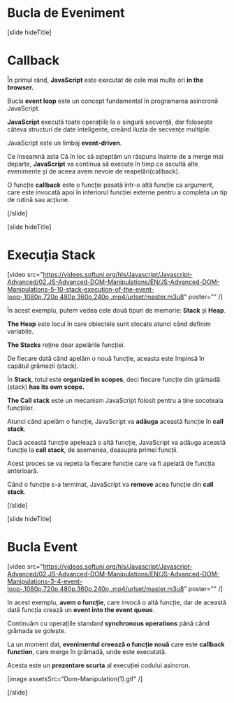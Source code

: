 # Bucla de Eveniment

[slide hideTitle]
# Callback

În primul rând, **JavaScript** este executat de cele mai multe ori **in the browser.**

Bucla **event loop** este un concept fundamental în programarea asincronă JavaScript.

**JavaScript** execută toate operațiile la o singură secvență, dar folosește câteva structuri de date inteligente, creând iluzia de secvențe multiple.

JavaScript este un limbaj **event-driven**. 

Ce înseamnă asta Că în loc să așteptăm un răspuns înainte de a merge mai departe,  **JavaScript** va continua să execute în timp ce ascultă alte evenimente și de aceea avem nevoie de reapelări(callback).

O funcție **callback** este o funcție pasată într-o altă funcție ca argument, care este invocată apoi în interiorul funcției externe pentru a completa un tip de rutină sau acțiune. 


[/slide]

[slide hideTitle]

# Execuția Stack 

[video src="https://videos.softuni.org/hls/Javascript/Javascript-Advanced/02.JS-Advanced-DOM-Manipulations/EN/JS-Advanced-DOM-Manipulations-5-10-stack-execution-of-the-event-loop-,1080p,720p,480p,360p,240p,.mp4/urlset/master.m3u8" poster="" /]

În acest exemplu, putem vedea cele două tipuri de memorie: **Stack** și **Heap**.

**The Heap** este locul în care obiectele sunt stocate atunci când definim variabile. 

**The Stacks** reține doar apelările funcției.

De fiecare dată când apelăm o nouă funcție, aceasta este împinsă în capătul grămezii (stack). 

În **Stack**, totul este **organized in scopes**, deci fiecare funcție din grămadă (stack) **has its own scope.**

**The Call stack** este un mecanism JavaScript folosit pentru a ține socoteala funcțiilor. 

Atunci când apelăm o funcție, JavaScript va **adăuga** această funcție în **call stack**. 
 
Dacă această funcție apelează o altă funcție, JavaScript va adăuga această funcție la **call stack**, de asemenea, deasupra primei funcții.

Acest proces se va repeta la fiecare funcție care va fi apelată de funcția anterioară. 

Când o funcție s-a terminat, JavaScript va **remove** acea funcție din **call stack**.

[/slide]

[slide hideTitle]
# Bucla Event

[video src="https://videos.softuni.org/hls/Javascript/Javascript-Advanced/02.JS-Advanced-DOM-Manipulations/EN/JS-Advanced-DOM-Manipulations-3-4-event-loop-,1080p,720p,480p,360p,240p,.mp4/urlset/master.m3u8" poster="" /]

In acest exemplu, **avem o funcție**, care invocă o altă funcție, dar de această dată funcția crează un **event into the event queue**.

Continuăm cu operațiile standard **synchronous operations** până când grămada se golește. 

La un moment dat, **evenimentul creează o funcție nouă** care este **callback function**, care merge în grămadă, unde este executată. 

Acesta este un **prezentare scurta** al execuției codului asincron. 

[image assetsSrc="Dom-Manipulation(1).gif" /]

[/slide]